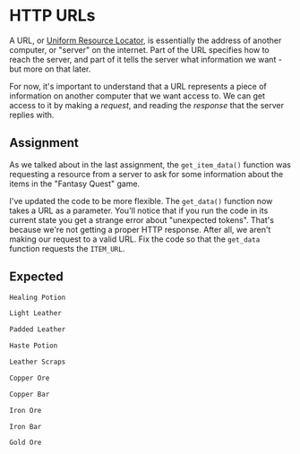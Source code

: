 # HTTP URLs

A URL, or [Uniform Resource Locator](https://developer.mozilla.org/en-US/docs/Learn/Common_questions/What_is_a_URL), is essentially the address of another computer, or "server" on the internet. Part of the URL specifies how to reach the server, and part of it tells the server what information we want - but more on that later.

For now, it's important to understand that a URL represents a piece of information on another computer that we want access to. We can get access to it by making a *request*, and reading the *response* that the server replies with.

## Assignment

As we talked about in the last assignment, the `get_item_data()` function was requesting a resource from a server to ask for some information about the items in the "Fantasy Quest" game.

I've updated the code to be more flexible. The `get_data()` function now takes a URL as a parameter. You'll notice that if you run the code in its current state you get a strange error about "unexpected tokens". That's because we're not getting a proper HTTP response. After all, we aren't making our request to a valid URL. Fix the code so that the `get_data` function requests the `ITEM_URL`. 

## Expected

```sh
Healing Potion

Light Leather

Padded Leather

Haste Potion

Leather Scraps

Copper Ore

Copper Bar

Iron Ore

Iron Bar

Gold Ore
```